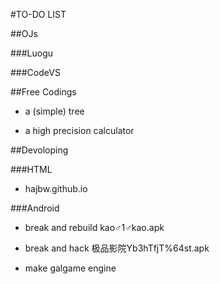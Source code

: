 #TO-DO LIST

##OJs

###Luogu

###CodeVS

##Free Codings

- a (simple) tree

- a high precision calculator

##Devoloping

###HTML

- hajbw.github.io

###Android

- break and rebuild kao♂1♂kao.apk

- break and hack 极品影院Yb3hTfjT%64st.apk

- make galgame engine
